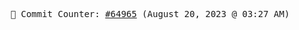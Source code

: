 <p align="center">
    <samp>
        📮 Commit Counter: <a href="https://github.com/Javascript-void0/Javascript-void0/commits/main">#64965</a> (August 20, 2023 @ 03:27 AM)
    </samp>
</p>